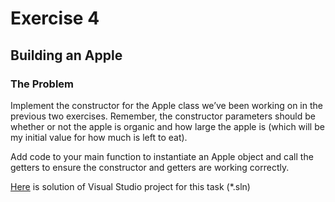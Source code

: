 # Exercise 4
## Building an Apple

### The Problem

Implement the constructor for the Apple class we’ve been working on in the previous two exercises. Remember, the constructor parameters should be whether or not the apple is organic and how large the apple is (which will be my initial value for how much is left to eat).

Add code to your main function to instantiate an Apple object and call the getters to ensure the constructor and getters are working correctly.

[Here](/Course_3_Class_Development/Module_1/4_Building_an_Apple/Solution/AppleExercises.sln) is solution of Visual Studio project for this task (*.sln)